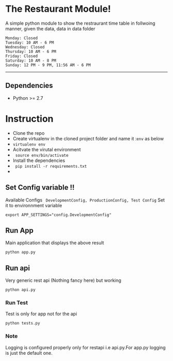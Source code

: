 ﻿The Restaurant Module!
===================
A simple python module to show the restraurant time table in follwoing manner, given the data, data in data folder

    Monday: Closed
    Tuesday: 10 AM - 6 PM
    Wednesday: Closed
    Thursday: 10 AM - 6 PM
    Friday: Closed
    Saturday: 10 AM - 8 PM
    Sunday: 12 PM - 9 PM, 11:56 AM - 6 PM

----------
Dependencies
-------------
-   Python >= 2.7

# Instruction
-   Clone the repo
-   Create virtualenv in the cloned project folder and name it :``` env ``` as below
-   ``` virtualenv env ```
-   Acitvate the virutal environment
-   ``` source env/bin/activate```
-   Install the dependencies
-   ``` pip install -r requirements.txt```
- 

## Set Config variable !!
Available Configs
``` DevelopmentConfig, ProductionConfig, Test Config```
Set it to environnment variable

``` export APP_SETTINGS="config.DevelopmentConfig" ```


## Run App 
Main application that displays the above result

``` python app.py ```

## Run api
Very generic rest api (Nothing fancy here) but working 

``` python api.py ```    

### Run Test
Test is only for app not for the api

``` python tests.py ```



### Note 
Logging is configured properly only for restapi i.e api.py.For app.py logging is just the default one.






























































































































































































































































































































































































































































































































































































































































































































































































































































































































































































































































